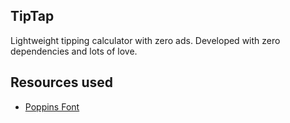 <h2>TipTap</h2>
<p>Lightweight tipping calculator with zero ads. Developed with zero dependencies and lots of love.</p>

## Resources used
* [Poppins Font](https://fonts.google.com/specimen/Poppins)
